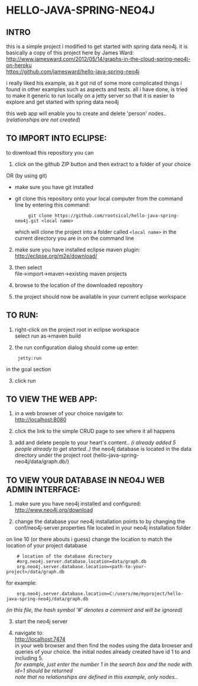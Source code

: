 HELLO-JAVA-SPRING-NEO4J
====

INTRO
----
this is a simple project i modified to get started with spring data neo4j.
it is basically a copy of this project here by James Ward:  
<http://www.jamesward.com/2012/05/14/graphs-in-the-cloud-spring-neo4j-on-heroku>  
<https://github.com/jamesward/hello-java-spring-neo4j>

i really liked his example, as it got rid of some more complicated things i found in other examples such as aspects and tests. all i have done, is tried to make it generic to run locally on a jetty server so that it is easier to explore and get started with spring data neo4j

this web app will enable you to create and delete 'person' nodes.. (*relationships are not created*)


TO IMPORT INTO ECLIPSE:
----
to download this repository you can

1. click on the github ZIP button and then extract to a folder of your choice 

 OR (by using git)
 * make sure you have git installed
 * git clone this repository onto your local computer from the command line by entering this command:

            git clone https://github.com/rootsical/hello-java-spring-neo4j.git <local name>

     which will clone the project into a folder called `<local name>` in the current directory you are in on the command line

2. make sure you have installed eclipse maven plugin:  
<http://eclipse.org/m2e/download/>

3. then select  
file->import->maven->existing maven projects

4. browse to the location of the downloaded repository

5. the project should now be available in your current eclipse workspace

TO RUN:
----
1. right-click on the project root in eclipse workspace  
select run as->maven build

2. the run configuration dialog should come up
enter:

        jetty:run

 in the goal section

3. click run

TO VIEW THE WEB APP:
----
1. in a web browser of your choice navigate to:  
<http://localhost:8080>

2. click the link to the simple CRUD page to see where it all happens

3. add and delete people to your heart's content.. *(i already added 5 people already to get started..)*  the neo4j database is located in the data directory under the project root
(hello-java-spring-neo4j/data/graph.db/)

TO VIEW YOUR DATABASE IN NEO4J WEB ADMIN INTERFACE:
----
1. make sure you have neo4j installed and configured:  
<http://www.neo4j.org/download>

2. change the database your neo4j installation points to by changing the
conf/neo4j-server.properties file located in your neo4j installation folder

 on line 10 (or there abouts i guess) change the location to match the location of your project database

	    # location of the database directory 
	    #org.neo4j.server.database.location=data/graph.db
	    org.neo4j.server.database.location=<path-to-your-project>/data/graph.db

 for example:

        org.neo4j.server.database.location=C:/users/me/myproject/hello-java-spring-neo4j/data/graph.db

 *(in this file, the hash symbol '#' denotes a comment and will be ignored)*

3. start the neo4j server

4. navigate to:  
<http://localhost:7474>  
in your web browser and then find the nodes using the data browser and queries of your choice.  the initial nodes already created have id 1 to and including 5.  
*for example, just enter the number 1 in the search box and the node with id=1 should be returned*  
*note that no relationships are defined in this example, only nodes..*